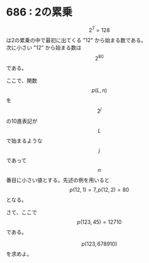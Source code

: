 # 686 : 2の累乗

$$2^7 = 128$$は2の累乗の中で最初に出てくる "12" から始まる数である。\
次に小さい "12" から始まる数は$$2^{80}$$である。

ここで、関数$$p(L, n)$$を$$2^j$$の10進表記が$$L$$で始まるような$$j$$であって$$n$$番目に小さい値とする。先述の例を用いると$$p(12, 1) = 7, p(12, 2) = 80$$となる。

さて、ここで$$p(123,45) = 12710$$である。

$$p(123,678910)$$を求めよ。
